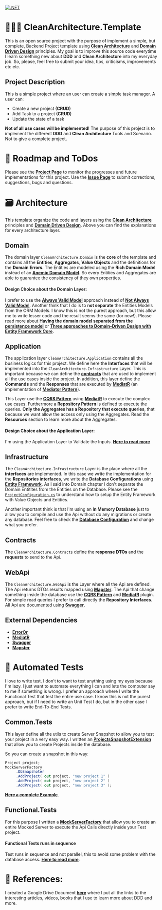 [![.NET](https://github.com/kikutano/CleanArchitecture.Template/actions/workflows/dotnet.yml/badge.svg)](https://github.com/kikutano/CleanArchitecture.Template/actions/workflows/dotnet.yml)

# 👨🏽‍💻 CleanArchitecture.Template

This is an open source project with the purpose of implement a simple, but complete, Backend Project template using [**Clean Architecture**](https://blog.cleancoder.com/uncle-bob/2012/08/13/the-clean-architecture.html) and [**Domain Driven Design**](https://khalilstemmler.com/articles/domain-driven-design-intro/) principles.
My goal is to improve this source code everytime I learn something new about **DDD** and **Clean Architecture** into my everyday job.
So, please, feel free to submit your idea, tips, criticisms, improvements etc etc.

## Project Description
This is a simple project where an user can create a simple task manager. A user can:
- Create a new project **(CRUD)**
- Add Task to a project **(CRUD)**
- Update the state of a task

**Not of all use cases will be implemented!** The purpose of this project is to implement the different **DDD**
and **Clean Architecture** Tools and Scenario. Not to give a complete project.

# 📝 Roadmap and ToDos
Please see the [**Project Page**](https://github.com/users/kikutano/projects/2/views/1) to monitor the progresses and future implementations for this project.
Use the [**Issue Page**](https://github.com/kikutano/CleanArchitecture.Template/issues) to submit corrections, suggestions, bugs and questions.

# 🗃 Architecture
This template organize the code and layers using the [**Clean Architecture**](https://blog.cleancoder.com/uncle-bob/2012/08/13/the-clean-architecture.html) principles and  [**Domain Driven Design**](https://khalilstemmler.com/articles/domain-driven-design-intro/). Above you can find the explanations for every architecture layer.

## Domain
The domain layer ```CleanArchitecture.Domain``` is the **core** of the template and contains all the **Entities**, **Aggregates**, **Value Objects** and the definitions for the **Domain Errors**. The Entities are modeled using the **Rich Domain Model** instead of an [**Anemic Domain Model**](https://martinfowler.com/bliki/AnemicDomainModel.html). So every Entities and Aggregates are able to guarantee the consistency of they own properties.

#### Design Choice about the Domain Layer:
I prefer to use the [**Always Valid Model**](https://enterprisecraftsmanship.com/posts/always-valid-domain-model/) approach instead of [**Not Always Valid Model**](https://enterprisecraftsmanship.com/posts/always-valid-vs-not-always-valid-domain-model/). Another think that I do is to **not separate** the Entities Models from the ORM Models. I know this is not the purest approach, but this allow me to write lesser code and the result seems the same (for now!). Please read more about [**Having the domain model separated from the persistence model**](https://enterprisecraftsmanship.com/posts/having-the-domain-model-separate-from-the-persistence-model/) or [**Three approaches to Domain-Driven Design with Entity Framework Core**](https://www.thereformedprogrammer.net/three-approaches-to-domain-driven-design-with-entity-framework-core).

## Application
The application layer ```CleanArchitecture.Application``` contains all the business logics for this project. We define here the **Interfaces** that will be implemented into the ```CleanArchitecture.Infrastructure``` Layer. This is important because we can define the [**contracts**](https://medium.com/javarevisited/oop-good-practices-coding-to-the-interface-baea84fd60d3#:~:text=Simple%3A%20%E2%80%9CCoding%20to%20interfaces%2C,actual%20class%20with%20the%20implementation.) that are used to implement all the use cases inside the project. In addition, this layer define the **Commands** and the **Responses** that are executed by [**MediatR**](https://github.com/jbogard/MediatR) (an implementation of [**Mediator Pattern**](https://refactoring.guru/design-patterns/mediator)).

This Layer use the [**CQRS Pattern**](https://martinfowler.com/bliki/CQRS.html) using [**MediatR**](https://github.com/jbogard/MediatR) to execute the complex use cases. Furthermore a [**Repository Pattern**](https://learn.microsoft.com/en-us/dotnet/architecture/microservices/microservice-ddd-cqrs-patterns/infrastructure-persistence-layer-design) is defined to execute the queries. **Only the Aggregates has a Repository that execute queries**, that because we want allow the access only using the Aggregates. Read the **Resources** section to learn more about the  Aggregates.

#### Design Choice about the Application Layer:
I'm using the Application Layer to Validate the Inputs. [**Here to read more**](https://verraes.net/2015/02/form-command-model-validation/)

## Infrastructure
The ```CleanArchitecture.Infrastructure``` Layer is the place where all the **interfaces** are implemented. In this case we write the implementation for the **Repositories interfaces**, we write the **Database Configurations** using [**Entity Framework**](https://github.com/dotnet/efcore). As I said into Domain chapter I don't separate the Domain Entitites from the Entities on the Database. Please see the [```ProjectConfiguration.cs```](https://github.com/kikutano/CleanArchitecture.Template/blob/main/CleanArchitecture.Infrastructure/Persistence/EntityTypeConfigurations/ProjectConfiguration.cs) to understand how to setup the Entity Framework with Value Objects and Entities.

Another important think is that I'm using an **In Memory Database** just to allow you to compile and use the Api without do any migrations or create any database. Feel free to check the [**Database Configuration**](https://github.com/kikutano/CleanArchitecture.Template/blob/main/CleanArchitecture.Infrastructure/DependencyInjection.cs) and change what you prefer.

## Contracts
The ```CleanArchitecture.Contracts``` define the **response DTOs** and the **requests** to send to the Api. 

## WebApi
The ```CleanArchitecture.WebApi``` is the Layer where all the Api are defined. The Api returns DTOs results mapped using [**Mapster**](https://github.com/MapsterMapper/Mapster). The Api that change something inside the database use the [**CQRS Pattern**](https://martinfowler.com/bliki/CQRS.html) and [**MediatR**](https://github.com/jbogard/MediatR) plugin. For simple read queries I prefer to call directly the **Repository Interfaces**. All Api are documented using [**Swagger**](https://learn.microsoft.com/en-us/aspnet/core/tutorials/web-api-help-pages-using-swagger?view=aspnetcore-6.0).

## External Dependencies
- [**ErrorOr**](https://github.com/amantinband/error-or)
- [**MediatR**](https://github.com/jbogard/MediatR)
- [**Swagger**](https://learn.microsoft.com/en-us/aspnet/core/tutorials/web-api-help-pages-using-swagger?view=aspnetcore-6.0)
- [**Mapster**](https://github.com/MapsterMapper/Mapster)

# 🧪 Automated Tests
I love to write test, I don't to want to test anything using my eyes because I'm lazy. I just want to automate everything I can and lets the computer say to me if something is wrong. I prefer an approach where I write the Functional Test that test the entire use case. I know this is not the purest approach, but if I need to write an Unit Test I do, but in the other case I prefer to write End-To-End Tests. 

## Common.Tests
This layer define all the utils to create Server Snapshot to allow you to test your project in a very easy way. I written an [**ProjectsSnapshotExtension**](https://github.com/kikutano/CleanArchitecture.Template/blob/main/CleanArchitecture.Common.Tests/DatabaseSnapshot/ProjectsSnapshotExtension.cs) that allow you to create Projects inside the database.

So you can create a snapshot in this way:

```csharp
Project project;
MockServerFactory
     .DbSnapshoter
     .AddProject( out project, "new project 1" )
     .AddProject( out project, "new project 2" )
     .AddProject( out project, "new project 3" );
```

[**Here a complete Example**](https://github.com/kikutano/CleanArchitecture.Template/blob/main/CleanArchitecture.Functional.Tests/Projects/GetAll.cs).

## Functional.Tests
For this purpose I written a [**MockServerFactory**](https://github.com/kikutano/CleanArchitecture.Template/blob/main/CleanArchitecture.Functional.Tests/Common/MockServerFactory.cs) that allow you to create an entire Mocked Server to execute the Api Calls directly inside your Test project. 

#### Functional Tests runs in sequence
Test runs in sequence and not parallel, this to avoid some problem with the database access. [**Here to read more**](https://stackoverflow.com/questions/1408175/execute-unit-tests-serially-rather-than-in-parallel).

# 📖 References:
I created a Google Drive Document [**here**](https://docs.google.com/document/d/10Ov8rARROLX86sz9ilU3XI_azbhVktp_tl1JfdqM3Ws/edit?usp=sharing) where I put all the links to the interesting articles, videos, books that I use to learn more about DDD and more. 
